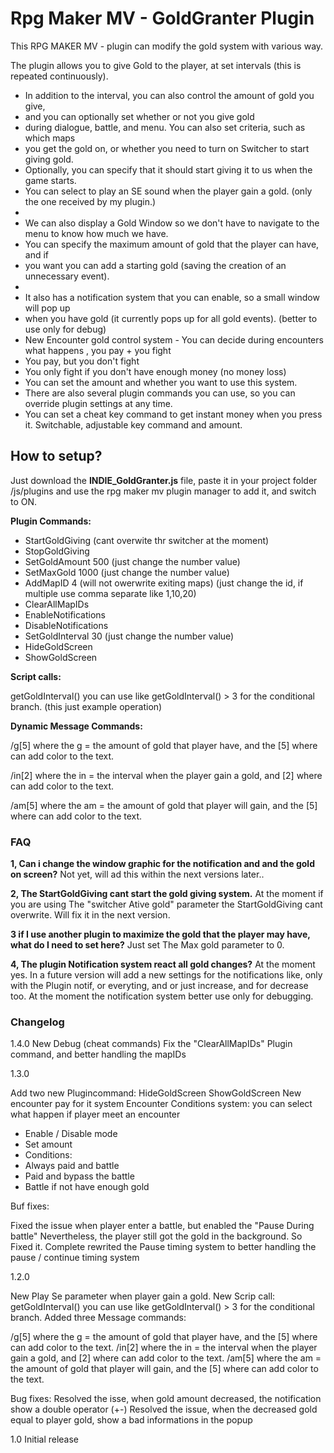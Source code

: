 # Rpg Maker MV - GoldGranter Plugin
This RPG MAKER MV - plugin can modify the gold system with various way.

  The plugin allows you to give Gold to the player, at set intervals (this is repeated continuously).
* In addition to the interval, you can also control the amount of gold you give,
* and you can optionally set whether or not you give gold 
* during dialogue, battle, and menu. You can also set criteria, such as which maps
* you get the gold on, or whether you need to turn on Switcher to start giving gold. 
* Optionally, you can specify that it should start giving it to us when the game starts.
* You can select to play an SE sound when the player gain a gold. (only the one received by my plugin.)
* 
* We can also display a Gold Window so we don't have to navigate to the menu to know how much we have.
* You can specify the maximum amount of gold that the player can have, and if 
* you want you can add a starting gold (saving the creation of an unnecessary event).
*
* It also has a notification system that you can enable, so a small window will pop up 
* when you have gold (it currently pops up for all gold events). (better to use only for debug)
* New Encounter gold control system - You can decide during encounters what happens , you pay + you fight
* You pay, but you don't fight
* You only fight if you don't have enough money (no money loss)
* You can set the amount and whether you want to use this system.
* There are also several plugin commands you can use, so you can override plugin settings at any time.
* You can set a cheat key command to get instant money when you press it. Switchable, adjustable key command and amount.

## How to setup?

Just download the **INDIE_GoldGranter.js** file, paste it in your project folder /js/plugins and use the rpg maker mv plugin manager to add it, and switch to ON.

**Plugin Commands:**

  - StartGoldGiving (cant overwite thr switcher at the moment)
  - StopGoldGiving 
  - SetGoldAmount 500  (just change the number value)
  - SetMaxGold 1000 (just change the number value)
  - AddMapID 4 (will not owerwrite exiting maps) (just change the id, if multiple use comma separate like 1,10,20)
  - ClearAllMapIDs
  - EnableNotifications 
  - DisableNotifications
  - SetGoldInterval 30 (just change the number value)
  - HideGoldScreen
  - ShowGoldScreen


**Script calls:**

getGoldInterval() you can use like getGoldInterval() > 3 for the conditional branch. (this just example operation)

**Dynamic Message Commands:**

/g[5] where the g = the amount of gold that player have, and the [5] where can add color to the text.

/in[2] where the in = the interval when the player gain a gold, and [2] where can add color to the text.

/am[5] where the am = the amount of gold that player will gain, and the [5] where can add color to the text.

### FAQ

**1, Can i change the window graphic for the notification and and the gold on screen?**
Not yet, will ad this within the next versions later..

**2, The StartGoldGiving cant start the gold giving system.**
At the moment if you are using  The  "switcher Ative gold" parameter the StartGoldGiving cant overwrite. Will fix it in the next version.

**3 if I use another plugin to maximize the gold that the player may have, what do I need to set here?**
Just set The Max gold parameter to 0.

**4, The plugin Notification system react all gold changes?**
At the moment yes. In a future version will add a new settings for the notifications like, only with the Plugin notif,  or everyting, and or just increase, and for decrease too.
At the moment the notification system better use only for debugging.


### Changelog

1.4.0
New Debug (cheat commands)
Fix the "ClearAllMapIDs" Plugin command, and better handling the mapIDs

1.3.0

Add two new Plugincommand: HideGoldScreen ShowGoldScreen
New encounter pay for it system
Encounter Conditions system: you can select what happen if player meet an encounter 
- Enable / Disable mode
- Set amount
- Conditions:
- Always paid and battle
- Paid and bypass the battle
- Battle if not have enough gold

Buf fixes:

Fixed the issue when player enter a battle, but enabled the "Pause During battle" 
Nevertheless, the player still got the gold in the background. So Fixed it.
Complete rewrited the Pause timing system to better handling the pause / continue timing system

1.2.0
 
New Play Se parameter when player gain a gold. 
New Scrip call: getGoldInterval() you can use like getGoldInterval() > 3 for the conditional branch.
Added three Message commands:

/g[5] where the g = the amount of gold that player have, and the [5] where can add color to the text.
/in[2] where the in = the interval when the player gain a gold, and [2] where can add color to the text.
/am[5] where the am = the amount of gold that player will gain, and the [5] where can add color to the text.

Bug fixes:
Resolved the isse, when gold amount decreased, the notification show a double operator (+-)
Resolved the issue, when the decreased gold equal to player gold, show a bad informations in the popup

1.0 Initial release
